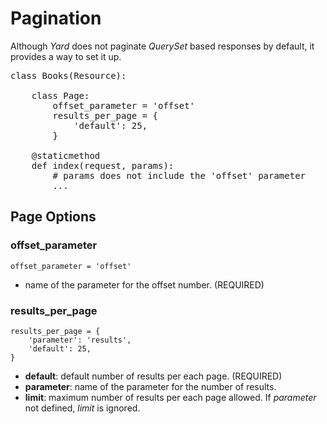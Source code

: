 # Pagination

Although *Yard* does not paginate *QuerySet* based responses by default, it provides a way to set it up.

<pre>
class Books(Resource):
    
    class Page:                    
        offset_parameter = 'offset'
        results_per_page = {       
            'default': 25,         
        }
    
    @staticmethod
    def index(request, params):
        # params does not include the 'offset' parameter
        ...
</pre>


## Page Options

### offset_parameter

    offset_parameter = 'offset'

- name of the parameter for the offset number. (REQUIRED)

### results_per\_page

    results_per_page = {
        'parameter': 'results',       
        'default': 25,         
    }

- **default**: default number of results per each page. (REQUIRED)
- **parameter**: name of the parameter for the number of results.
- **limit**: maximum number of results per each page allowed. If *parameter* not defined, *limit* is ignored.
